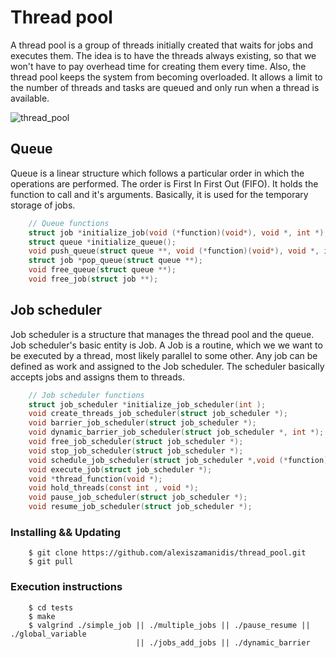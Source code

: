 # Thread pool

A thread pool is a group of threads initially created that waits for jobs and executes them. The idea is to have the threads always existing, so that we won't have to pay overhead time for creating them every time. Also, the thread pool keeps the system from becoming overloaded. It allows a limit to the number of threads and tasks are queued and only run when a thread is available.

![thread_pool](https://user-images.githubusercontent.com/48658768/71448039-5d4d6e80-273f-11ea-9017-2e57e1b5971d.png)

## Queue

Queue is a linear structure which follows a particular order in which the operations are performed. The order is First In First Out (FIFO). It holds the function to call and it's arguments. Βasically, it is used for the temporary storage of jobs.

```c
    // Queue functions
    struct job *initialize_job(void (*function)(void*), void *, int *);
    struct queue *initialize_queue();
    void push_queue(struct queue **, void (*function)(void*), void *, int *);
    struct job *pop_queue(struct queue **);
    void free_queue(struct queue **);
    void free_job(struct job **);
```

## Job scheduler

Job scheduler is a structure that manages the thread pool and the queue. Job scheduler's basic entity is Job. A Job is a routine, which we we want to be executed by a thread, most likely parallel to some other. Αny job can be defined as work and assigned to the Job scheduler. Τhe scheduler basically accepts jobs and assigns them to threads.

```c
    // Job scheduler functions
    struct job_scheduler *initialize_job_scheduler(int );
    void create_threads_job_scheduler(struct job_scheduler *);
    void barrier_job_scheduler(struct job_scheduler *);
    void dynamic_barrier_job_scheduler(struct job_scheduler *, int *);
    void free_job_scheduler(struct job_scheduler *);
    void stop_job_scheduler(struct job_scheduler *);
    void schedule_job_scheduler(struct job_scheduler *,void (*function)(void*), void *, int *);
    void execute_job(struct job_scheduler *);
    void *thread_function(void *);
    void hold_threads(const int , void *);
    void pause_job_scheduler(struct job_scheduler *);
    void resume_job_scheduler(struct job_scheduler *);
```

### Installing && Updating

```
    $ git clone https://github.com/alexiszamanidis/thread_pool.git
    $ git pull
```

### Execution instructions

```
    $ cd tests
    $ make
    $ valgrind ./simple_job || ./multiple_jobs || ./pause_resume || ./global_variable
                            || ./jobs_add_jobs || ./dynamic_barrier
```

